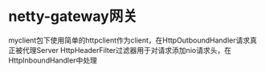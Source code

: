 # netty-gateway网关

myclient包下使用简单的httpclient作为client，在HttpOutboundHandler请求真正被代理Server
HttpHeaderFilter过滤器用于对请求添加nio请求头，在HttpInboundHandler中处理